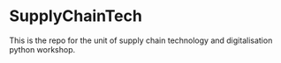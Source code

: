 # SupplyChainTech
This is the repo for the unit of supply chain technology and digitalisation python workshop.
